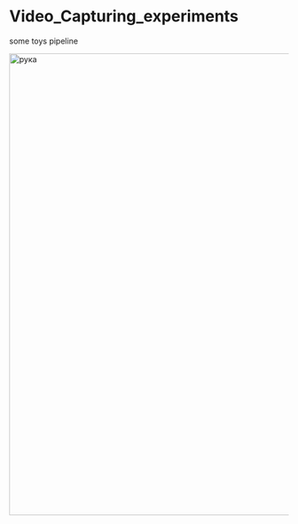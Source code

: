 # Video_Capturing_experiments
some toys pipeline


<img width="832" alt="рука" src="https://user-images.githubusercontent.com/18102432/175428332-dbabc132-913d-46f2-ab1c-91b4c76c5b59.png">
